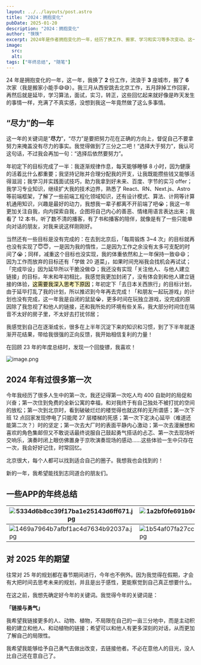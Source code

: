 ```yaml
---
layout: ../../layouts/post.astro
title: "2024：拥抱变化"
pubDate: 2025-01-20
description: "2024：拥抱变化"
author: "筷筷"
excerpt: 2024年是作者拥抱变化的一年，经历了换工作、搬家、学习和实习等多次变动。这一年，作者以“尽力”为关键词，完成了许多目标，如规律作息、坚持记账、学习新技能等，但也有一些目标未能实现，如锻炼、减重和完成毕设。作者经历了许多人生中的第一次，如吃人均 400 的自助、住免费公寓、去大厂等。在新的一年里，作者希望找到志同道合的朋友，并以“链接与勇气”为关键词，积极建立与他人和自然的联系，勇敢地做出改变。
image:
  src:
  alt: 
tags: ["年终总结", "随笔"]
---
```


24 年是拥抱变化的一年，这一年，我换了 **2** 份工作，流浪于 **3** 座城市，搬了 **6** 次家（我是搬家小能手😅😅）。我三月从西安跳去北京工作，五月辞掉工作回家，再然后就是延毕，学习算法，面试，实习，转正，这些回忆起来就好像是昨天发生的事情一样，充满了不真实感，没想到我这一年竟然做了这么多事情。

## “尽力”的一年

这一年的关键词是“**尽力**”，“尽力”是要把努力花在正确的方向上，督促自己不要拿努力来掩盖没有尽力的事实。我觉得做到了三分之二吧！“选择大于努力”，我认可这句话，不过我会再加一句：“选择后依然要努力”。

年初定下的目标完成了一半：我逐渐规律作息，每天能够睡够 8 小时，因为健康的活着比什么都重要；我坚持记账并合理分配我的开支，让我既能攒些钱又能够活得滋润；我学习并实践面试技巧，助力我拿到好未来、百度、字节的实习 offer；我学习专业知识，继续扩大我的技术边界，熟悉了 React、RN、Next.js、Astro 等前端框架，了解了一些前端工程化领域知识，还有设计模式、算法、计网等计算机通用知识，兴趣是最好的动力，我想我一辈子都离不开前端了吧😭；我这一年更加关注自我，向内探索自我，企图将自己内心的善恶、情绪用语言表达出来；我看了 12 本书，听了数不清的播客，有了书和播客的陪伴，就像是有了一些只能单向对话的朋友，对我来说这样刚刚好。

当然还有一些目标是没有完成的：在去到北京后，「每周锻炼 3~4 次」的目标就再也没有实现了😇😇，一是因为我的惰性，二是因为工作之余没有太多可支配的时间了😭；同样，减重这个目标也没实现，我的体重依然和上一年保持一致😄😄；因为工作而放弃的目标还有「学做 20 道菜」，如果时间充裕我会找机会再试试；「完成毕设」因为延毕所以干脆没做😋；我还没有实现「关注他人、与他人建立链接」的目标，年末和年初相比，我感觉我更加封闭了，没有体会到和他人建立链接的体验，<mark style="background: #FFF3A3A6;">这需要我深入思考下原因</mark>；年初定下「去日本关西旅行」的目标计划，由于延毕打乱了我的计划，所以推迟到今年再去完成！「和朋友一起玩游戏」的计划也没有完成，这一年我是自闭的鼠鼠😭，更多时间在玩独立游戏，没完成的原因除了我忽视了和他人的链接，还和我所处的环境有些关系，我大部分时间住在隔音不太好的房子里，不太好去打扰邻居；

我感觉到自己在逐渐成长，很多在上半年沉淀下来的知识和习惯，到了下半年就逐渐开花结果，带给我很强的正向反馈，我开始相信复利的力量！

在回顾 23 年的年度总结时，发现一个回旋镖，我喜欢！

![image.png](https://webp.kuaikuaitz.top/20250115004328774.png)

## 2024 年有过很多第一次

今年我经历了很多人生中的第一次，我还记得第一次吃人均 400 自助时的局促和兴奋；第一次住到免费的全新公寓的幸福，和对我终于有自己独处不被打扰的空间的放松；第一次到北京时，看到破破烂烂的楼觉得也就这样的无所谓感；第一次下班 12 点回家发现停电了只能爬 27 层楼梯的死感；第一次下定决心延毕（难道还能第二次？）时的坚定；第一次去大厂时的表面平静内心激动；第一次去漫展想和喜欢的角色集邮但又不敢说话最终说服自己鼓起勇气搭话的忐忑、第一次去现场听交响乐，演奏时闭上眼仿佛置身于京吹演奏现场的感动……这些体验一生中只存在一次，我会好好记住，时常回忆。

北京很大，每个人都可以找到适合自己的圈子。我想我也会找到的！

新的一年，我希望能找到志同道合的朋友们。

## 一些APP的年终总结

| ![5334d6b8cc39f17ba1e25143d6ff671.jpg](https://webp.kuaikuaitz.top/5334d6b8cc39f17ba1e25143d6ff671.jpg)     | ![1a2bf0fe691b946fb66c867fcd70b0b.jpg](https://webp.kuaikuaitz.top/1a2bf0fe691b946fb66c867fcd70b0b.jpg) | ![786ad53bea49593b81a0fcc2ffd3fd1.jpg](https://webp.kuaikuaitz.top/786ad53bea49593b81a0fcc2ffd3fd1.jpg)<br> |
| ----------------------------------------------------------------------------------------------------------- | ------------------------------------------------------------------------------------------------------- | ----------------------------------------------------------------------------------------------------------- |
| ![1469a7964b7afbf1ac4d7634b92037a.jpg](https://webp.kuaikuaitz.top/1469a7964b7afbf1ac4d7634b92037a.jpg)<br> | ![1b54af07fa27cc1ceb5c85628f7aa9c.jpg](https://webp.kuaikuaitz.top/1b54af07fa27cc1ceb5c85628f7aa9c.jpg) | ![0f77ffeee53b01254934e01750f9fca.jpg](https://webp.kuaikuaitz.top/0f77ffeee53b01254934e01750f9fca.jpg)<br> |

## 对 2025 年的期望

往常对 25 年的规划都在春节期间进行，今年也不例外。因为我觉得在假期，才会有大把时间去思考未来的规划，并且是出于感性，更能察觉到自己真正想要什么。

在这之前，我想先确定好今年的关键词。我觉得今年的关键词是：

**「链接与勇气」**

我希望我链接更多的人、动物、植物，不局限在自己的一亩三分地中，而是主动积极的建立和他人、和动植物的链接；希望可以和他人有更多深刻的对话，从而更加了解自己的局限性。

我希望我能够给予自己勇气去做出改变，去链接他者。不必在意他人的目光，没人比自己还在意自己了。
